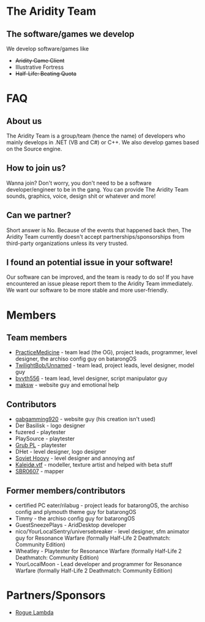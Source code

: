 # The Aridity Team
## The software/games we develop
We develop software/games like
- ~~Aridity Game Client~~
- Illustrative Fortress
- ~~Half-Life: Beating Quota~~

# FAQ
## About us
The Aridity Team is a group/team (hence the name) of developers who mainly develops in .NET (VB and C#) or C++. We also develop games based on the Source engine.

## How to join us?
Wanna join? Don't worry, you don't need to be a software developer/engineer to be in the gang. You can provide The Aridity Team sounds, graphics, voice, design shit or whatever and more!

## Can we partner?
Short answer is No. Because of the events that happened back then, The Aridity Team currently doesn't accept partnerships/sponsorships from third-party organizations unless its very trusted.

## I found an potential issue in your software!
Our software can be improved, and the team is ready to do so! If you have encountered an issue please report them to the Aridity Team immediately. We want our software to be more stable and more user-friendly.

# Members
## Team members
- [PracticeMedicine](https://github.com/PracticeMedicine) - team lead (the OG), project leads, programmer, level designer, the archiso config guy on batarongOS
- [TwilightBob/Unnamed](https://github.com/TwilightBob) - team lead, project leads, level designer, model guy
- [bvvth556](https://github.com/bvvth556epic) - team lead, level designer, script manipulator guy
- [maksw](https://github.com/maksw2) - website guy and emotional help

## Contributors
- [gabgamming920](https://github.com/gabgamming920) - website guy (his creation isn't used)
- Der Basilisk - logo designer
- fuzered - playtester
- PlaySource - playtester
- [Grub PL](https://github.com/GrubPL) - playtester 
- DHet - level designer, logo designer
- [Soviet Hoovy](https://github.com/SovietHoovy) - level designer and annoying asf
- [Kaleidø.vtf](https://github.com/Kaleido-Zeit-Lime) - modeller, texture artist and helped with beta stuff
- [SBR0607](https://github.com/SBR0607) - mapper

## Former members/contributors
- certified PC eater/rilabug - project leads for batarongOS, the archiso config and plymouth theme guy for batarongOS
- Timmy - the archiso config guy for batarongOS
- GuestSneezePlays - AridDesktop developer
- nico/YourLocalSentry/universebreaker - level designer, sfm animator guy for Resonance Warfare (formally Half-Life 2 Deathmatch: Community Edition)
- Wheatley - Playtester for Resonance Warfare (formally Half-Life 2 Deathmatch: Community Edition)
- YourLocalMoon - Lead developer and programmer for Resonance Warfare (formally Half-Life 2 Deathmatch: Community Edition)

# Partners/Sponsors
- [Rogue Lambda](https://www.moddb.com/company/rogue-lambda)
